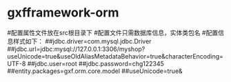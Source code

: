 # gxfframework-orm
#配置属性文件放在src根目录下
#配置文件只需数据库信息，实体类包名
#配置信息样式如下：
##jdbc.driver=com.mysql.jdbc.Driver
##jdbc.url=jdbc:mysql://127.0.0.1:3306/myshop?useUnicode=true&amp;useOldAliasMetadataBehavior=true&amp;characterEncoding=UTF-8
##jdbc.user=root
##jdbc.password=chg122345
##entity.packages=gxf.orm.core.model
##useUnicode=true&amp;
